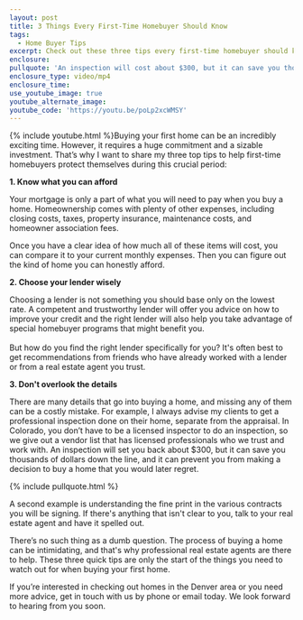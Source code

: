 ```yaml
---
layout: post
title: 3 Things Every First-Time Homebuyer Should Know
tags:
  - Home Buyer Tips
excerpt: Check out these three tips every first-time homebuyer should know.
enclosure:
pullquote: 'An inspection will cost about $300, but it can save you thousands.'
enclosure_type: video/mp4
enclosure_time:
use_youtube_image: true
youtube_alternate_image:
youtube_code: 'https://youtu.be/poLp2xcWMSY'
---
```



{% include youtube.html %}Buying your first home can be an incredibly exciting time. However, it requires a huge commitment and a sizable investment. That’s why I want to share my three top tips to help first-time homebuyers protect themselves during this crucial period:

**1. Know what you can afford**

Your mortgage is only a part of what you will need to pay when you buy a home. Homeownership comes with plenty of other expenses, including closing costs, taxes, property insurance, maintenance costs, and homeowner association fees.

Once you have a clear idea of how much all of these items will cost, you can compare it to your current monthly expenses. Then you can figure out the kind of home you can honestly afford.

**2. Choose your lender wisely**

Choosing a lender is not something you should base only on the lowest rate. A competent and trustworthy lender will offer you advice on how to improve your credit and the right lender will also help you take advantage of special homebuyer programs that might benefit you.
<br>
<br>But how do you find the right lender specifically for you? It's often best to get recommendations from friends who have already worked with a lender or from a real estate agent you trust.

**3. Don't overlook the details**

There are many details that go into buying a home, and missing any of them can be a costly mistake. For example, I always advise my clients to get a professional inspection done on their home, separate from the appraisal. In Colorado, you don’t have to be a licensed inspector to do an inspection, so we give out a vendor list that has licensed professionals who we trust and work with. An inspection will set you back about $300, but it can save you thousands of dollars down the line, and it can prevent you from making a decision to buy a home that you would later regret.

{% include pullquote.html %}

A second example is understanding the fine print in the various contracts you will be signing. If there's anything that isn't clear to you, talk to your real estate agent and have it spelled out.

There’s no such thing as a dumb question. The process of buying a home can be intimidating, and that's why professional real estate agents are there to help. These three quick tips are only the start of the things you need to watch out for when buying your first home.

If you’re interested in checking out homes in the Denver area or you need more advice, get in touch with us by phone or email today. We look forward to hearing from you soon.